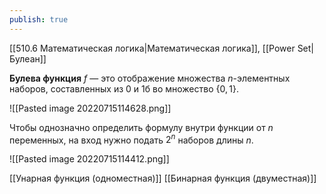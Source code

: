 ```yaml
---
publish: true
---
```


[[510.6 Математическая логика|Математическая логика]], [[Power Set|Булеан]]

**Булева функция** $f$ — это отображение множества $n$-элементных наборов, составленных из $0$ и $1$б во множество $\{0, 1\}$.

![[Pasted image 20220715114628.png]]

Чтобы однозначно определить формулу внутри функции от $n$ переменных, на вход нужно подать $2^n$ наборов длины $n$.

![[Pasted image 20220715114412.png]]

[[Унарная функция (одноместная)]]
[[Бинарная функция (двуместная)]]
